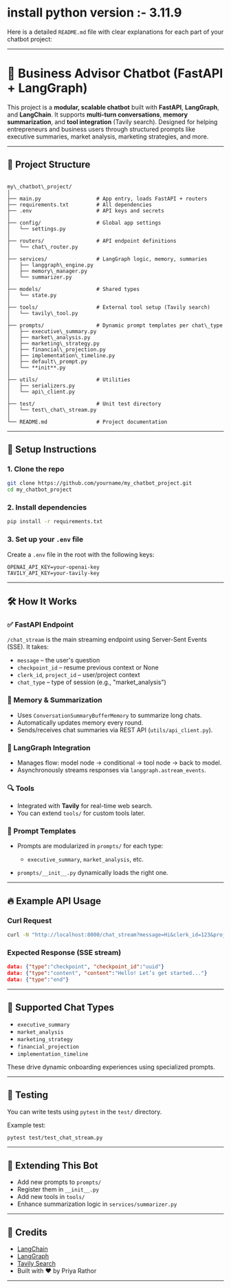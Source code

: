 

# install python version :- 3.11.9




Here is a detailed `README.md` file with clear explanations for each part of your chatbot project:

---


# 🧠 Business Advisor Chatbot (FastAPI + LangGraph)

This project is a **modular, scalable chatbot** built with **FastAPI**, **LangGraph**, and **LangChain**. It supports **multi-turn conversations**, **memory summarization**, and **tool integration** (Tavily search). Designed for helping entrepreneurs and business users through structured prompts like executive summaries, market analysis, marketing strategies, and more.

---

## 📁 Project Structure

```

my\_chatbot\_project/
│
├── main.py                  # App entry, loads FastAPI + routers
├── requirements.txt         # All dependencies
├── .env                     # API keys and secrets
│
├── config/                  # Global app settings
│   └── settings.py
│
├── routers/                 # API endpoint definitions
│   └── chat\_router.py
│
├── services/                # LangGraph logic, memory, summaries
│   ├── langgraph\_engine.py
│   ├── memory\_manager.py
│   └── summarizer.py
│
├── models/                  # Shared types
│   └── state.py
│
├── tools/                   # External tool setup (Tavily search)
│   └── tavily\_tool.py
│
├── prompts/                 # Dynamic prompt templates per chat\_type
│   ├── executive\_summary.py
│   ├── market\_analysis.py
│   ├── marketing\_strategy.py
│   ├── financial\_projection.py
│   ├── implementation\_timeline.py
│   ├── default\_prompt.py
│   └── **init**.py
│
├── utils/                   # Utilities
│   ├── serializers.py
│   └── api\_client.py
│
├── test/                    # Unit test directory
│   └── test\_chat\_stream.py
│
└── README.md                # Project documentation

````

---

## 🚀 Setup Instructions

### 1. Clone the repo

```bash
git clone https://github.com/yourname/my_chatbot_project.git
cd my_chatbot_project
````

### 2. Install dependencies

```bash
pip install -r requirements.txt
```

### 3. Set up your `.env` file

Create a `.env` file in the root with the following keys:

```
OPENAI_API_KEY=your-openai-key
TAVILY_API_KEY=your-tavily-key
```

---

## 🛠️ How It Works

### ✅ FastAPI Endpoint

`/chat_stream` is the main streaming endpoint using Server-Sent Events (SSE). It takes:

* `message` – the user's question
* `checkpoint_id` – resume previous context or None
* `clerk_id`, `project_id` – user/project context
* `chat_type` – type of session (e.g., "market\_analysis")

### 🧠 Memory & Summarization

* Uses `ConversationSummaryBufferMemory` to summarize long chats.
* Automatically updates memory every round.
* Sends/receives chat summaries via REST API (`utils/api_client.py`).

### 🧩 LangGraph Integration

* Manages flow: model node → conditional → tool node → back to model.
* Asynchronously streams responses via `langgraph.astream_events`.

### 🔍 Tools

* Integrated with **Tavily** for real-time web search.
* You can extend `tools/` for custom tools later.

### 💬 Prompt Templates

* Prompts are modularized in `prompts/` for each type:

  * `executive_summary`, `market_analysis`, etc.
* `prompts/__init__.py` dynamically loads the right one.

---

## 🔥 Example API Usage

### Curl Request

```bash
curl -N "http://localhost:8000/chat_stream?message=Hi&clerk_id=123&project_id=456&chat_type=executive_summary"
```

### Expected Response (SSE stream)

```json
data: {"type":"checkpoint", "checkpoint_id":"uuid"}
data: {"type":"content", "content":"Hello! Let’s get started..."}
data: {"type":"end"}
```

---


## 📘 Supported Chat Types

* `executive_summary`
* `market_analysis`
* `marketing_strategy`
* `financial_projection`
* `implementation_timeline`

These drive dynamic onboarding experiences using specialized prompts.

---

## 🧪 Testing

You can write tests using `pytest` in the `test/` directory.

Example test:

```bash
pytest test/test_chat_stream.py
```


---

## 🧩 Extending This Bot

* Add new prompts to `prompts/`
* Register them in `__init__.py`
* Add new tools in `tools/`
* Enhance summarization logic in `services/summarizer.py`

---


## 🙏 Credits

* [LangChain](https://github.com/langchain-ai/langchain)
* [LangGraph](https://github.com/langchain-ai/langgraph)
* [Tavily Search](https://www.tavily.com/)
* Built with ❤️ by Priya Rathor

---

```
